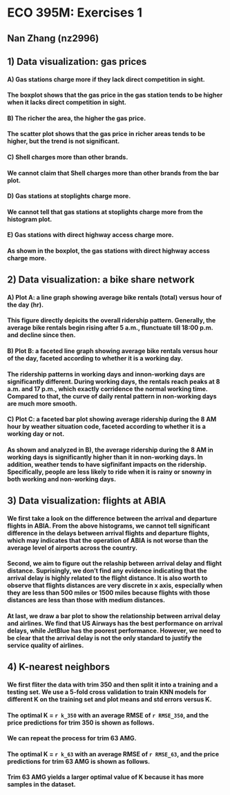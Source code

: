 # ECO 395M: Exercises 1
## Nan Zhang (nz2996)

## 1) Data visualization: gas prices  

#### A) Gas stations charge more if they lack direct competition in sight.

#### The boxplot shows that the gas price in the gas station tends to be higher when it lacks direct competition in sight.

#### B) The richer the area, the higher the gas price.

#### The scatter plot shows that the gas price in richer areas tends to be higher, but the trend is not significant.

#### C) Shell charges more than other brands.

#### We cannot claim that Shell charges more than other brands from the bar plot.

#### D) Gas stations at stoplights charge more.

#### We cannot tell that gas stations at stoplights charge more from the histogram plot.

#### E) Gas stations with direct highway access charge more.

#### As shown in the boxplot, the gas stations with direct highway access charge more.

## 2) Data visualization: a bike share network

#### A) Plot A: a line graph showing average bike rentals (total) versus hour of the day (hr).

#### This figure directly depicits the overall ridership pattern. Generally, the average bike rentals begin rising after 5 a.m., flunctuate till 18:00 p.m. and decline since then.

#### B) Plot B: a faceted line graph showing average bike rentals versus hour of the day, faceted according to whether it is a working day.

#### The ridership patterns in working days and innon-working days are significantly different. During working days, the rentals reach peaks at 8 a.m. and 17 p.m., which exactly corridence the normal working time. Compared to that, the curve of daily rental pattern in non-working days are much more smooth.

#### C) Plot C: a faceted bar plot showing average ridership during the 8 AM hour by weather situation code, faceted according to whether it is a working day or not.

#### As shown and analyzed in B), the average ridership during the 8 AM in working days is significantly higher than it in non-working days. In addition, weather tends to have sigfinifant impacts on the ridership. Specifically, people are less likely to ride when it is rainy or snowny in both working and non-working days.

## 3) Data visualization: flights at ABIA

#### We first take a look on the difference between the arrival and departure flights in ABIA. From the above histograms, we cannot tell significant difference in the delays between arrival flights and departure flights, which may indicates that the operation of ABIA is not worse than the average level of airports across the country.

#### Second, we aim to figure out the relaship between arrival delay and flight distance. Suprisingly, we don’t find any evidence indicating that the arrival delay is highly related to the flight distance. It is also worth to observe that flights distances are very discrete in x axis, especially when they are less than 500 miles or 1500 miles because flights with those distances are less than those with medium distances.

#### At last, we draw a bar plot to show the relationship between arrival delay and airlines. We find that US Airways has the best performance on arrival delays, while JetBlue has the poorest performance. However, we need to be clear that the arrival delay is not the only standard to justify the service quality of airlines.

## 4) K-nearest neighbors

#### We first fliter the data with trim 350 and then split it into a training and a testing set. We use a 5-fold cross validation to train KNN models for different K on the training set and plot means and std errors versus K.

#### The optimal K = `r k_350` with an average RMSE of `r RMSE_350`, and the price predictions for trim 350 is shown as follows.

#### We can repeat the process for trim 63 AMG.

#### The optimal K = `r k_63` with an average RMSE of `r RMSE_63`, and the price predictions for trim 63 AMG is shown as follows.

#### Trim 63 AMG yields a larger optimal value of K because it has more samples in the dataset.
